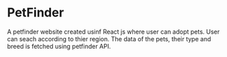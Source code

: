 # PetFinder
A petfinder website created usinf React js where user can adopt pets. User can seach according to thier region. The data of the pets, 
their type and breed is fetched using petfinder API.
